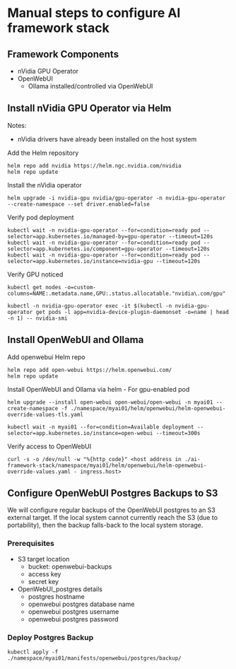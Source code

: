 # Manual steps to configure AI framework stack

## Framework Components

- nVidia GPU Operator
- OpenWebUI
  - Ollama installed/controlled via OpenWebUI

## Install nVidia GPU Operator via Helm

Notes:

- nVidia drivers have already been installed on the host system

Add the Helm repository

```shell
helm repo add nvidia https://helm.ngc.nvidia.com/nvidia
helm repo update
```

Install the nVidia operator

```shell
helm upgrade -i nvidia-gpu nvidia/gpu-operator -n nvidia-gpu-operator --create-namespace --set driver.enabled=false
```

Verify pod deployment

```shell
kubectl wait -n nvidia-gpu-operator --for=condition=ready pod --selector=app.kubernetes.io/managed-by=gpu-operator --timeout=120s
kubectl wait -n nvidia-gpu-operator --for=condition=ready pod --selector=app.kubernetes.io/component=gpu-operator --timeout=120s
kubectl wait -n nvidia-gpu-operator --for=condition=ready pod --selector=app.kubernetes.io/instance=nvidia-gpu --timeout=120s
```

Verify GPU noticed

```shell
kubectl get nodes -o=custom-columns=NAME:.metadata.name,GPU:.status.allocatable."nvidia\.com/gpu"

kubectl -n nvidia-gpu-operator exec -it $(kubectl -n nvidia-gpu-operator get pods -l app=nvidia-device-plugin-daemonset -o=name | head -n 1) -- nvidia-smi
```

## Install OpenWebUI and Ollama

Add openwebui Helm repo

```shell
helm repo add open-webui https://helm.openwebui.com/
helm repo update
```

Install OpenWebUI and Ollama via helm - For gpu-enabled pod

```shell
helm upgrade --install open-webui open-webui/open-webui -n myai01 --create-namespace -f ./namespace/myai01/helm/openwebui/helm-openwebui-override-values-tls.yaml

kubectl wait -n myai01 --for=condition=Available deployment --selector=app.kubernetes.io/instance=open-webui --timeout=300s
```

Verify access to OpenWebUI

```shell
curl -s -o /dev/null -w "%{http_code}" <host address in ./ai-framework-stack/namespace/myai01/helm/openwebui/helm-openwebui-override-values.yaml - ingress.host>
```

## Configure OpenWebUI Postgres Backups to S3

We will configure regular backups of the OpenWebUI postgres to an S3 external target.  If the local system cannot currently reach the S3 (due to portability), then the backup falls-back to the local system storage.

### Prerequisites

- S3 target location
  - bucket: openwebui-backups
  - access key
  - secret key
- OpenWebUI_postgres details
  - postgres hostname
  - openwebui postgres database name
  - openwebui postgres username
  - openwebui postgres password

### Deploy Postgres Backup

```shell
kubectl apply -f ./namespace/myai01/manifests/openwebui/postgres/backup/
```


<!-- ## FUTURE REFERENCE ONLY -->
<!-- ## Install n8n Environment

### Pre-deploy - qdrant vector DB

```shell
helm repo add qdrant https://qdrant.github.io/qdrant-helm
helm repo update
```

Install qdrant

```shell
helm upgrade --install qdrant-n8n qdrant/qdrant -n myai01 -f ./namespace/myai01/helm/qdrant/helm-qdrant-override-values.yaml

kubectl wait -n myai01 --for=condition=Ready pod --selector=app.kubernetes.io/instance=qdrant-n8n --timeout=120s
```

### Install n8n

Add n8n helm repo

```shell
helm repo add community-charts https://community-charts.github.io/helm-charts
helm repo update
```

Install n8n

```shell
helm upgrade --install n8n community-charts/n8n -n myai01 -f ./namespace/myai01/helm/n8n/helm-n8n-override-values-tls.yaml

kubectl wait -n myai01 --for=condition=Ready pod --selector=app.kubernetes.io/instance=n8n --timeout=300s
```

## Configure n8n Postgres Backups to S3

We will configure regular backups of the n8n postgres to an S3 external target.  If the local system cannot currently reach the S3 (due to portability), then the backup falls-back to the local system storage.

### Prerequisites

- S3 target location
  - bucket: n8n-backups
  - access key
  - secret key
- n8n_postgres details
  - postgres hostname
  - n8n postgres database name
  - n8n postgres username
  - n8n postgres password

### Deploy Postgres Backup

```shell
kubectl apply -f ./namespace/myai01/manifests/n8n/postgres/backup/
``` -->